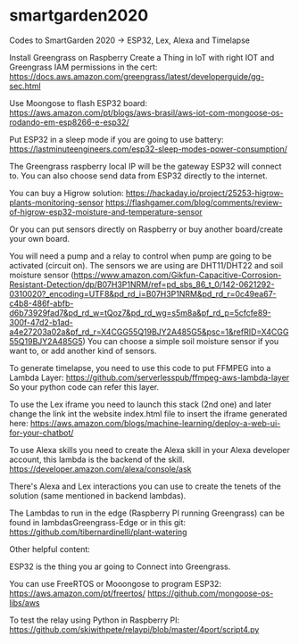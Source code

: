# smartgarden2020
Codes to SmartGarden 2020 -> ESP32, Lex, Alexa and Timelapse

Install Greengrass on Raspberry
Create a Thing in IoT with right IOT and Greengrass IAM permissions in the cert:
https://docs.aws.amazon.com/greengrass/latest/developerguide/gg-sec.html

Use Moongose to flash ESP32 board:
https://aws.amazon.com/pt/blogs/aws-brasil/aws-iot-com-mongoose-os-rodando-em-esp8266-e-esp32/

Put ESP32 in a sleep mode if you are going to use battery:
https://lastminuteengineers.com/esp32-sleep-modes-power-consumption/

The Greengrass raspberry local IP will be the gateway ESP32 will connect to.
You can also choose send data from ESP32 directly to the internet.

You can buy a Higrow solution:
https://hackaday.io/project/25253-higrow-plants-monitoring-sensor
https://flashgamer.com/blog/comments/review-of-higrow-esp32-moisture-and-temperature-sensor

Or you can put sensors directly on Raspberry or buy another board/create your own board.

You will need a pump and a relay to control when pump are going to be activated (circuit on).
The sensors we are using are DHT11/DHT22 and soil moisture sensor (https://www.amazon.com/Gikfun-Capacitive-Corrosion-Resistant-Detection/dp/B07H3P1NRM/ref=pd_sbs_86_t_0/142-0621292-0310020?_encoding=UTF8&pd_rd_i=B07H3P1NRM&pd_rd_r=0c49ea67-c4b8-486f-abfb-d6b73929fad7&pd_rd_w=tQoz7&pd_rd_wg=s5m8a&pf_rd_p=5cfcfe89-300f-47d2-b1ad-a4e27203a02a&pf_rd_r=X4CGG55Q19BJY2A485G5&psc=1&refRID=X4CGG55Q19BJY2A485G5)
You can choose a simple soil moisture sensor if you want to, or add another kind of sensors.

To generate timelapse, you need to use this code to put FFMPEG into a Lambda Layer:
https://github.com/serverlesspub/ffmpeg-aws-lambda-layer
So your python code can refer this layer.

To use the Lex iframe you need to launch this stack (2nd one) and later change the link int the website index.html file to insert the iframe generated here:
https://aws.amazon.com/blogs/machine-learning/deploy-a-web-ui-for-your-chatbot/

To use Alexa skills you need to create the Alexa skill in your Alexa developer account, this lambda is the backend of the skill.
https://developer.amazon.com/alexa/console/ask

There's Alexa and Lex interactions you can use to create the tenets of the solution (same mentioned in backend lambdas).

The Lambdas to run in the edge (Raspberry PI running Greengrass) can be found in lambdasGreengrass-Edge or in this git: https://github.com/tibernardinelli/plant-watering

Other helpful content:

ESP32 is the thing you ar going to Connect into Greengrass.

You can use FreeRTOS or Mooongose to program ESP32: https://aws.amazon.com/pt/freertos/
https://github.com/mongoose-os-libs/aws

To test the relay using Python in Raspberry PI: https://github.com/skiwithpete/relaypi/blob/master/4port/script4.py
 
